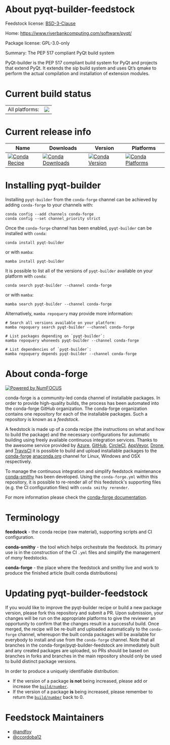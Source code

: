 About pyqt-builder-feedstock
============================

Feedstock license: [BSD-3-Clause](https://github.com/conda-forge/pyqt-builder-feedstock/blob/main/LICENSE.txt)

Home: https://www.riverbankcomputing.com/software/pyqt/

Package license: GPL-3.0-only

Summary: The PEP 517 compliant PyQt build system

PyQt-builder is the PEP 517 compliant build system for PyQt and projects
that extend PyQt. It extends the sip build system and uses Qt’s qmake to
perform the actual compilation and installation of extension modules.


Current build status
====================


<table><tr><td>All platforms:</td>
    <td>
      <a href="https://dev.azure.com/conda-forge/feedstock-builds/_build/latest?definitionId=15394&branchName=main">
        <img src="https://dev.azure.com/conda-forge/feedstock-builds/_apis/build/status/pyqt-builder-feedstock?branchName=main">
      </a>
    </td>
  </tr>
</table>

Current release info
====================

| Name | Downloads | Version | Platforms |
| --- | --- | --- | --- |
| [![Conda Recipe](https://img.shields.io/badge/recipe-pyqt--builder-green.svg)](https://anaconda.org/conda-forge/pyqt-builder) | [![Conda Downloads](https://img.shields.io/conda/dn/conda-forge/pyqt-builder.svg)](https://anaconda.org/conda-forge/pyqt-builder) | [![Conda Version](https://img.shields.io/conda/vn/conda-forge/pyqt-builder.svg)](https://anaconda.org/conda-forge/pyqt-builder) | [![Conda Platforms](https://img.shields.io/conda/pn/conda-forge/pyqt-builder.svg)](https://anaconda.org/conda-forge/pyqt-builder) |

Installing pyqt-builder
=======================

Installing `pyqt-builder` from the `conda-forge` channel can be achieved by adding `conda-forge` to your channels with:

```
conda config --add channels conda-forge
conda config --set channel_priority strict
```

Once the `conda-forge` channel has been enabled, `pyqt-builder` can be installed with `conda`:

```
conda install pyqt-builder
```

or with `mamba`:

```
mamba install pyqt-builder
```

It is possible to list all of the versions of `pyqt-builder` available on your platform with `conda`:

```
conda search pyqt-builder --channel conda-forge
```

or with `mamba`:

```
mamba search pyqt-builder --channel conda-forge
```

Alternatively, `mamba repoquery` may provide more information:

```
# Search all versions available on your platform:
mamba repoquery search pyqt-builder --channel conda-forge

# List packages depending on `pyqt-builder`:
mamba repoquery whoneeds pyqt-builder --channel conda-forge

# List dependencies of `pyqt-builder`:
mamba repoquery depends pyqt-builder --channel conda-forge
```


About conda-forge
=================

[![Powered by
NumFOCUS](https://img.shields.io/badge/powered%20by-NumFOCUS-orange.svg?style=flat&colorA=E1523D&colorB=007D8A)](https://numfocus.org)

conda-forge is a community-led conda channel of installable packages.
In order to provide high-quality builds, the process has been automated into the
conda-forge GitHub organization. The conda-forge organization contains one repository
for each of the installable packages. Such a repository is known as a *feedstock*.

A feedstock is made up of a conda recipe (the instructions on what and how to build
the package) and the necessary configurations for automatic building using freely
available continuous integration services. Thanks to the awesome service provided by
[Azure](https://azure.microsoft.com/en-us/services/devops/), [GitHub](https://github.com/),
[CircleCI](https://circleci.com/), [AppVeyor](https://www.appveyor.com/),
[Drone](https://cloud.drone.io/welcome), and [TravisCI](https://travis-ci.com/)
it is possible to build and upload installable packages to the
[conda-forge](https://anaconda.org/conda-forge) [anaconda.org](https://anaconda.org/)
channel for Linux, Windows and OSX respectively.

To manage the continuous integration and simplify feedstock maintenance
[conda-smithy](https://github.com/conda-forge/conda-smithy) has been developed.
Using the ``conda-forge.yml`` within this repository, it is possible to re-render all of
this feedstock's supporting files (e.g. the CI configuration files) with ``conda smithy rerender``.

For more information please check the [conda-forge documentation](https://conda-forge.org/docs/).

Terminology
===========

**feedstock** - the conda recipe (raw material), supporting scripts and CI configuration.

**conda-smithy** - the tool which helps orchestrate the feedstock.
                   Its primary use is in the construction of the CI ``.yml`` files
                   and simplify the management of *many* feedstocks.

**conda-forge** - the place where the feedstock and smithy live and work to
                  produce the finished article (built conda distributions)


Updating pyqt-builder-feedstock
===============================

If you would like to improve the pyqt-builder recipe or build a new
package version, please fork this repository and submit a PR. Upon submission,
your changes will be run on the appropriate platforms to give the reviewer an
opportunity to confirm that the changes result in a successful build. Once
merged, the recipe will be re-built and uploaded automatically to the
`conda-forge` channel, whereupon the built conda packages will be available for
everybody to install and use from the `conda-forge` channel.
Note that all branches in the conda-forge/pyqt-builder-feedstock are
immediately built and any created packages are uploaded, so PRs should be based
on branches in forks and branches in the main repository should only be used to
build distinct package versions.

In order to produce a uniquely identifiable distribution:
 * If the version of a package **is not** being increased, please add or increase
   the [``build/number``](https://docs.conda.io/projects/conda-build/en/latest/resources/define-metadata.html#build-number-and-string).
 * If the version of a package **is** being increased, please remember to return
   the [``build/number``](https://docs.conda.io/projects/conda-build/en/latest/resources/define-metadata.html#build-number-and-string)
   back to 0.

Feedstock Maintainers
=====================

* [@andfoy](https://github.com/andfoy/)
* [@ccordoba12](https://github.com/ccordoba12/)

